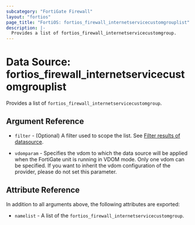 ```yaml
---
subcategory: "FortiGate Firewall"
layout: "fortios"
page_title: "FortiOS: fortios_firewall_internetservicecustomgrouplist"
description: |-
  Provides a list of fortios_firewall_internetservicecustomgroup.
---
```


# Data Source: fortios_firewall_internetservicecustomgrouplist
Provides a list of `fortios_firewall_internetservicecustomgroup`.

## Argument Reference

* `filter` - (Optional) A filter used to scope the list. See [Filter results of datasource](https://registry.terraform.io/providers/fortinetdev/fortios/latest/docs/guides/fgt_filter).

* `vdomparam` - Specifies the vdom to which the data source will be applied when the FortiGate unit is running in VDOM mode. Only one vdom can be specified. If you want to inherit the vdom configuration of the provider, please do not set this parameter.

## Attribute Reference

In addition to all arguments above, the following attributes are exported:

* `namelist` -  A list of the `fortios_firewall_internetservicecustomgroup`.
